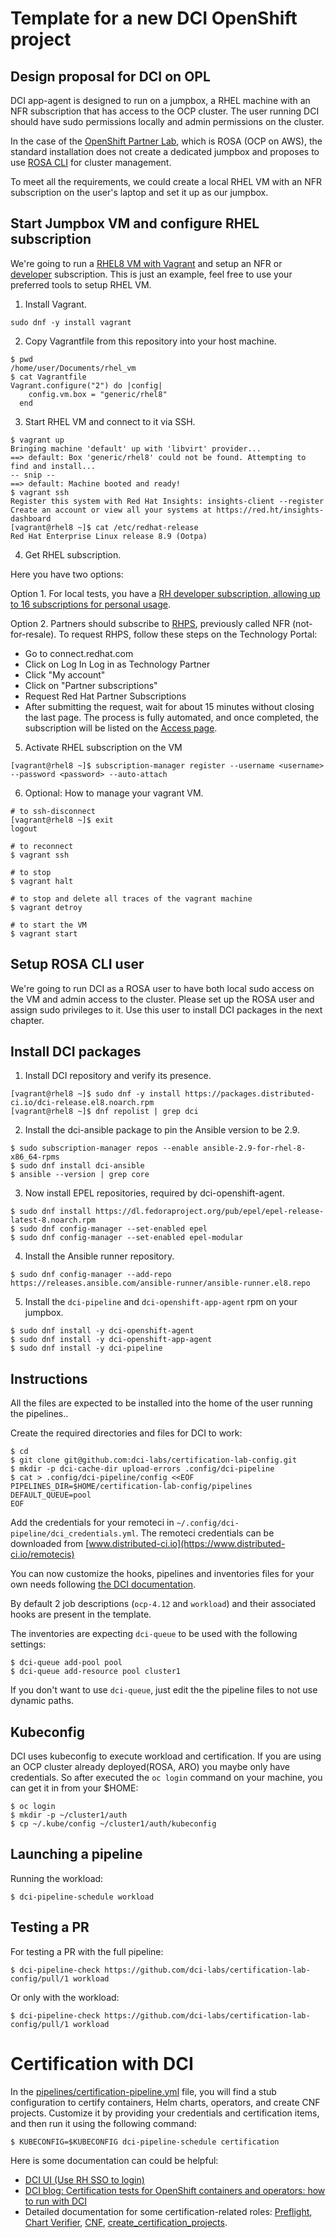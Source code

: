 # Template for a new DCI OpenShift project

## Design proposal for DCI on OPL

DCI app-agent is designed to run on a jumpbox, a RHEL machine with an NFR subscription that has access to the OCP cluster. The user running DCI should have sudo permissions locally and admin permissions on the cluster.

In the case of the [OpenShift Partner Lab](https://connect.redhat.com/en/blog/introducing-openshift-partner-lab), which is ROSA (OCP on AWS), the standard installation does not create a dedicated jumpbox and proposes to use [ROSA CLI](https://docs.openshift.com/rosa/rosa_install_access_delete_clusters/rosa-sts-accessing-cluster.html) for cluster management.

To meet all the requirements, we could create a local RHEL VM with an NFR subscription on the user's laptop and set it up as our jumpbox.

## Start Jumpbox VM and configure RHEL subscription

We're going to run a [RHEL8 VM with Vagrant](https://app.vagrantup.com/generic/boxes/rhel8) and setup an NFR or [developer](https://developers.redhat.com/articles/faqs-no-cost-red-hat-enterprise-linux#general) subscription. This is just an example, feel free to use your preferred tools to setup RHEL VM.

1. Install Vagrant.

```
sudo dnf -y install vagrant
```

2. Copy Vagrantfile from this repository into your host machine.

```
$ pwd
/home/user/Documents/rhel_vm
$ cat Vagrantfile
Vagrant.configure("2") do |config|
    config.vm.box = "generic/rhel8"
  end
```

3. Start RHEL VM and connect to it via SSH.

```
$ vagrant up
Bringing machine 'default' up with 'libvirt' provider...
==> default: Box 'generic/rhel8' could not be found. Attempting to find and install...
-- snip --
==> default: Machine booted and ready!
$ vagrant ssh
Register this system with Red Hat Insights: insights-client --register
Create an account or view all your systems at https://red.ht/insights-dashboard
[vagrant@rhel8 ~]$ cat /etc/redhat-release
Red Hat Enterprise Linux release 8.9 (Ootpa)
```

4. Get RHEL subscription.

Here you have two options:

Option 1. For local tests, you have a [RH developer subscription, allowing up to 16 subscriptions for personal usage](https://developers.redhat.com/articles/faqs-no-cost-red-hat-enterprise-linux#general).

Option 2. Partners should subscribe to [RHPS](https://github.com/dci-labs/dallas-internal-docs/blob/master/partner_rhel_and_ocp_subscription/access.redhat.com), previously called NFR (not-for-resale).
To request RHPS, follow these steps on the Technology Portal:
- Go to connect.redhat.com
- Click on Log In Log in as Technology Partner
- Click "My account"
- Click on "Partner subscriptions"
- Request Red Hat Partner Subscriptions
- After submitting the request, wait for about 15 minutes without closing the last page. The process is fully automated, and once completed, the subscription will be listed on the [Access page](https://github.com/dci-labs/dallas-internal-docs/blob/master/partner_rhel_and_ocp_subscription/access.redhat.com).

5. Activate RHEL subscription on the VM

```
[vagrant@rhel8 ~]$ subscription-manager register --username <username> --password <password> --auto-attach
```

6. Optional: How to manage your vagrant VM.

```
# to ssh-disconnect
[vagrant@rhel8 ~]$ exit
logout

# to reconnect
$ vagrant ssh

# to stop
$ vagrant halt

# to stop and delete all traces of the vagrant machine
$ vagrant detroy

# to start the VM
$ vagrant start
```

## Setup ROSA CLI user

We're going to run DCI as a ROSA user to have both local sudo access on the VM and admin access to the cluster. Please set up the ROSA user and assign sudo privileges to it. Use this user to install DCI packages in the next chapter.

## Install DCI packages

1. Install DCI repository and verify its presence.

```
[vagrant@rhel8 ~]$ sudo dnf -y install https://packages.distributed-ci.io/dci-release.el8.noarch.rpm
[vagrant@rhel8 ~]$ dnf repolist | grep dci
```

2. Install the dci-ansible package to pin the Ansible version to be 2.9.

```
$ sudo subscription-manager repos --enable ansible-2.9-for-rhel-8-x86_64-rpms
$ sudo dnf install dci-ansible
$ ansible --version | grep core
```

3. Now install EPEL repositories, required by dci-openshift-agent.

```
$ sudo dnf install https://dl.fedoraproject.org/pub/epel/epel-release-latest-8.noarch.rpm
$ sudo dnf config-manager --set-enabled epel
$ sudo dnf config-manager --set-enabled epel-modular
```

4. Install the Ansible runner repository.
```
$ sudo dnf config-manager --add-repo https://releases.ansible.com/ansible-runner/ansible-runner.el8.repo
```

5. Install the `dci-pipeline` and `dci-openshift-app-agent` rpm on your jumpbox.

```
$ sudo dnf install -y dci-openshift-agent
$ sudo dnf install -y dci-openshift-app-agent
$ sudo dnf install -y dci-pipeline
```

## Instructions

All the files are expected to be installed into the home of the user running the pipelines..


Create the required directories and files for DCI to work:

```ShellSession
$ cd
$ git clone git@github.com:dci-labs/certification-lab-config.git
$ mkdir -p dci-cache-dir upload-errors .config/dci-pipeline
$ cat > .config/dci-pipeline/config <<EOF
PIPELINES_DIR=$HOME/certification-lab-config/pipelines
DEFAULT_QUEUE=pool
EOF
```

Add the credentials for your remoteci in `~/.config/dci-pipeline/dci_credentials.yml`.
The remoteci credentials can be downloaded from [www.distributed-ci.io](https://www.distributed-ci.io/remotecis)

You can now customize the hooks, pipelines and inventories files for
your own needs following [the DCI documentation](https://docs.distributed-ci.io/).

By default 2 job descriptions (`ocp-4.12` and `workload`) and their
associated hooks are present in the template.

The inventories are expecting `dci-queue` to be used with the
following settings:

```ShellSession
$ dci-queue add-pool pool
$ dci-queue add-resource pool cluster1
```

If you don't want to use `dci-queue`, just edit the the pipeline files
to not use dynamic paths.

## Kubeconfig

DCI uses kubeconfig to execute workload and certification. 
If you are using an OCP cluster already deployed(ROSA, ARO) you maybe only have credentials.
So after executed the `oc login` command on your machine, you can get it in from your $HOME:
```ShellSession
$ oc login
$ mkdir -p ~/cluster1/auth
$ cp ~/.kube/config ~/cluster1/auth/kubeconfig
```

## Launching a pipeline

Running the workload:

```ShellSession
$ dci-pipeline-schedule workload
```

## Testing a PR

For testing a PR with the full pipeline:

```ShellSession
$ dci-pipeline-check https://github.com/dci-labs/certification-lab-config/pull/1 workload
```

Or only with the workload:

```ShellSession
$ dci-pipeline-check https://github.com/dci-labs/certification-lab-config/pull/1 workload
```

# Certification with DCI

In the [pipelines/certification-pipeline.yml](https://github.com/dci-labs/template-ocp-config/blob/main/pipelines/certification-pipeline.yml) file, you will find a stub configuration to certify containers, Helm charts, operators, and create CNF projects. Customize it by providing your credentials and certification items, and then run it using the following command:

```ShellSession
$ KUBECONFIG=$KUBECONFIG dci-pipeline-schedule certification
```

Here is some documentation can could be helpful:
- [DCI UI (Use RH SSO to login)](https://www.distributed-ci.io/jobs?limit=20&offset=0&sort=-created_at&where=state:active)
- [DCI blog: Certification tests for OpenShift containers and operators: how to run with DCI](https://blog.distributed-ci.io/preflight-integration-in-dci.html)
- Detailed documentation for some certification-related roles: [Preflight](https://github.com/redhatci/ansible-collection-redhatci-ocp/tree/main/roles/preflight), [Chart Verifier](https://github.com/redhatci/ansible-collection-redhatci-ocp/tree/main/roles/chart_verifier), [CNF](https://github.com/redhatci/ansible-collection-redhatci-ocp/tree/main/roles/openshift_cnf), [create_certification_projects](https://github.com/redhatci/ansible-collection-redhatci-ocp/tree/main/roles/create_certification_project).
